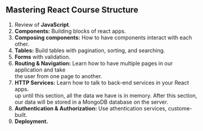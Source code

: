 ## Mastering React Course Structure

 1. Review of **JavaScript**.
 2. **Components:** Building blocks of react apps.
 3. **Composing components:** How to have components interact with each other.
 4. **Tables:** Build tables with pagination, sorting, and searching. 
 5. **Forms** with validation.
 6. **Routing & Navigation:** Learn how to have multiple pages in our application and take <br> the user from one page to another.
 7. **HTTP Services:** Learn how to talk to back-end services in your React apps. <br> up until this section, all the data we have is in memory. After this section, our data will be stored in a MongoDB database on the server. 
 8. **Authentication & Authorization:** Use athentication services, custome-built. 
 9. **Deployment.**
 
